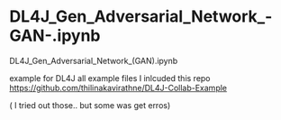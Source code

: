 # DL4J_Gen_Adversarial_Network_-GAN-.ipynb
DL4J_Gen_Adversarial_Network_(GAN).ipynb


example for DL4J
all example files I inlcuded this repo
https://github.com/thilinakavirathne/DL4J-Collab-Example

( I tried out those.. but some was get erros)
